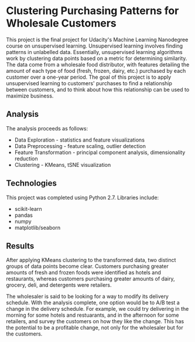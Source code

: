 # Clustering Purchasing Patterns for Wholesale Customers

This project is the final project for Udacity's Machine Learning Nanodegree course on unsupervised learning. Unsupervised learning involves finding patterns in unlabelled data. Essentially, unsupervised learning algorithms work by clustering data points based on a metric for determining similarity. The data come from a wholesale food distributor, with features detailing the amount of each type of food (fresh, frozen, dairy, etc.) purchased by each customer over a one-year period. The goal of this project is to apply unsupervised learning to customers' purchases to find a relationship between customers, and to think about how this relationship can be used to maximize business.

## Analysis

The analysis proceeds as follows:
- Data Exploration - statistics and feature visualizations
- Data Preprocessing - feature scaling, outlier detection
- Feature Transformation - principal component analysis, dimensionality reduction
- Clustering - KMeans, tSNE visualization

## Technologies

This project was completed using Python 2.7. Libraries include:
- scikit-learn
- pandas
- numpy
- matplotlib/seaborn

## Results

After applying KMeans clustering to the transformed data, two distinct groups of data points become clear. Customers purchasing greater amounts of fresh and frozen foods were identified as hotels and restaurants, whereas customers purchasing greater amounts of dairy, grocery, deli, and detergents were retailers. 

The wholesaler is said to be looking for a way to modify its delivery schedule. With the analysis complete, one option would be to A/B test a change in the delivery schedule. For example, we could try delivering in the morning for some hotels and restuarants, and in the afternoon for some retailers, and survey the customers on how they like the change. This has the potential to be a profitable change, not only for the wholesaler but for the customers. 
